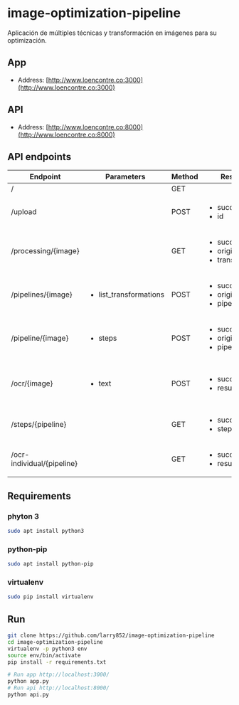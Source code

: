 # image-optimization-pipeline
Aplicación de múltiples técnicas y transformación en imágenes para su optimización.

## App
- Address: [http://www.loencontre.co:3000](http://www.loencontre.co:3000)

## API
- Address: [http://www.loencontre.co:8000](http://www.loencontre.co:8000)

## API endpoints

| Endpoint | Parameters | Method | Response | Description |
| --- | --- | --- | --- | --- |
| / |  | GET |  | Api root |
| /upload |  | POST | <ul><li>success</li><li>id</li></ul> | Upload new image |
| /processing/{image} |  | GET | <ul><li>success</li><li>original</li><li>transformations</li></ul> | Get trasnformations of image by id |
| /pipelines/{image} | <ul><li>list_transformations</li></ul> | POST | <ul><li>success</li><li>original</li><li>pipelines</li></ul> | Get pipelines of image by id |
| /pipeline/{image} | <ul><li>steps</li></ul> | POST | <ul><li>success</li><li>original</li><li>pipeline</li></ul> | Get specific pipeline of image by id |
| /ocr/{image} | <ul><li>text</li></ul> | POST | <ul><li>success</li><li>results</li></ul> | Get comparative ocr of all pipelines of image by id |
| /steps/{pipeline} | | GET | <ul><li>success</li><li>steps</li></ul> | Get steps of pipeline by id |
| /ocr-individual/{pipeline} | | GET | <ul><li>success</li><li>results</li></ul> | Get text of pipeline by id |


## Requirements

### phyton 3
```sh
sudo apt install python3
```

### python-pip
```sh
sudo apt install python-pip
```

### virtualenv
```sh
sudo pip install virtualenv
```

## Run
```sh
git clone https://github.com/larry852/image-optimization-pipeline
cd image-optimization-pipeline
virtualenv -p python3 env
source env/bin/activate
pip install -r requirements.txt

# Run app http://localhost:3000/
python app.py
# Run api http://localhost:8000/
python api.py
```
